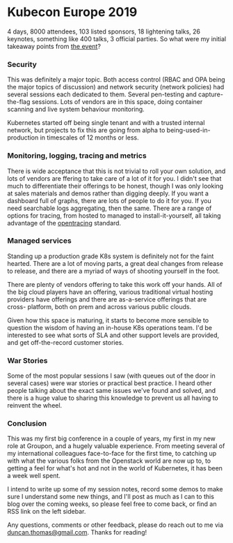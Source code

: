 Kubecon Europe 2019
===================

4 days, 8000 attendees, 103 listed sponsors, 18 lightening talks, 26 keynotes,
something like 400 talks, 3 official parties. So what were my initial takeaway
points from [the event](https://events.linuxfoundation.org/events/kubecon-cloudnativecon-europe-2019/)?

### Security

This was definitely a major topic. Both access control (RBAC and OPA being the
major topics of discussion) and network security (network policies) had several
sessions each dedicated to them. Several pen-testing and capture-the-flag
sessions. Lots of vendors are in this space, doing container scanning and live
system behaviour monitoring.

Kubernetes started off being single tenant and with a trusted internal network,
but projects to fix this are going from alpha to being-used-in-production in
timescales of 12 months or less.

### Monitoring, logging, tracing and metrics

There is wide acceptance that this is not trivial to roll your own solution,
and lots of vendors are ffering to take care of a lot of it for you. I didn't
see that much to differentiate their offerings to be honest, though I was only
looking at sales materials and demos rather than digging deeply. If you want a
dashboard full of graphs, there are lots of people to do it for you. If you
need searchable logs aggregating, then the same. There are a range of options
for tracing, from hosted to managed to install-it-yourself, all taking
advantage of the [opentracing](https://opentracing.io/) standard.

### Managed services

Standing up a production grade K8s system is definitely not for the faint
hearted. There are a lot of moving parts, a great deal changes from release to
release, and there are a myriad of ways of shooting yourself in the foot.

There are plenty of vendors offering to take this work off your hands. All of
the big cloud players have an offering, various traditional virtual hosting
providers have offerings and there are as-a-service offerings that are cross-
platform, both on prem and across various public clouds.

Given how this space is maturing, it starts to become more sensible to question
the wisdom of having an in-house K8s operations team. I'd be interested to see
what sorts of SLA and other support levels are provided, and get off-the-record
customer stories.

### War Stories

Some of the most popular sessions I saw (with queues out of the door in several
cases) were war stories or practical best practice. I heard other people
talking about the exact same issues we've found and solved, and there is a huge
value to sharing this knowledge to prevent us all having to reinvent the wheel.

### Conclusion

This was my first big conference in a couple of years, my first in my new role
at Groupon, and a hugely valuable experience. From meeting several of my
international colleagues face-to-face for the first time, to catching up with
what the various folks from the Openstack world are now up to, to getting a
feel for what's hot and not in the world of Kubernetes, it has been a week well
spent.

I intend to write up some of my session notes, record some demos to make sure
I understand some new things, and I'll post as much as I can to this blog over
the coming weeks, so please feel free to come back, or find an RSS link on the
left sidebar.

Any questions, comments or other feedback, please do reach out to me via
[duncan.thomas@gmail.com](mailto:duncan.thomas@gmail.com). Thanks for reading!

